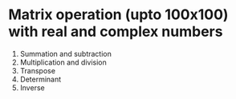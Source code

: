 # Matrix operation (upto 100x100) with real and complex numbers
1) Summation and subtraction
2) Multiplication and division
3) Transpose
4) Determinant
5) Inverse
